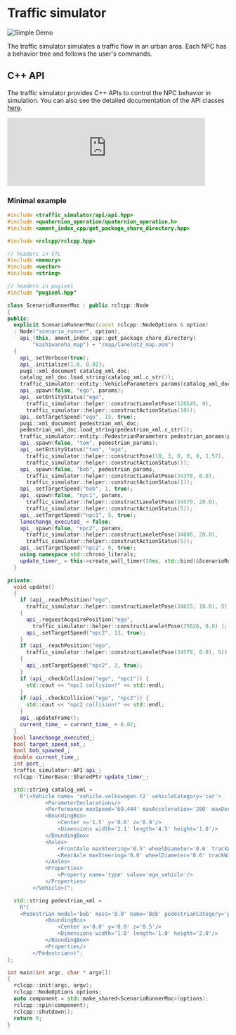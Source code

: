 # Traffic simulator

![Simple Demo](../image/simple_demo.png "traffic simulator")

The traffic simulator simulates a traffic flow in an urban area.
Each NPC has a behavior tree and follows the user's commands.

## C++ API

The traffic simulator provides C++ APIs to control the NPC behavior in simulation.
You can also see the detailed documentation of the API classes [here](https://tier4.github.io/scenario_simulator_v2-api-docs/classtraffic__simulator_1_1API.html).


<iframe 
  class="hatenablogcard" 
  style="width:100%;height:155px;max-width:450px;" 
  title="embree" 
  src="https://hatenablog-parts.com/embed?url=https://tier4.github.io/scenario_simulator_v2-api-docs/classtraffic__simulator_1_1API.html" 
  width="300" height="150" frameborder="0" scrolling="no">
</iframe>


### Minimal example

```c++
#include <traffic_simulator/api/api.hpp>
#include <quaternion_operation/quaternion_operation.h>
#include <ament_index_cpp/get_package_share_directory.hpp>

#include <rclcpp/rclcpp.hpp>

// headers in STL
#include <memory>
#include <vector>
#include <string>

// headers in pugixml
#include "pugixml.hpp"

class ScenarioRunnerMoc : public rclcpp::Node
{
public:
  explicit ScenarioRunnerMoc(const rclcpp::NodeOptions & option)
  : Node("scenario_runner", option),
    api_(this, ament_index_cpp::get_package_share_directory(
        "kashiwanoha_map") + "/map/lanelet2_map.osm")
  {
    api_.setVerbose(true);
    api_.initialize(1.0, 0.02);
    pugi::xml_document catalog_xml_doc;
    catalog_xml_doc.load_string(catalog_xml.c_str());
    traffic_simulator::entity::VehicleParameters params(catalog_xml_doc);
    api_.spawn(false, "ego", params);
    api_.setEntityStatus("ego",
      traffic_simulator::helper::constructLaneletPose(120545, 0),
      traffic_simulator::helper::constructActionStatus(10));
    api_.setTargetSpeed("ego", 15, true);
    pugi::xml_document pedestrian_xml_doc;
    pedestrian_xml_doc.load_string(pedestrian_xml.c_str());
    traffic_simulator::entity::PedestrianParameters pedestrian_params(pedestrian_xml_doc);
    api_.spawn(false, "tom", pedestrian_params);
    api_.setEntityStatus("tom", "ego",
      traffic_simulator::helper::constructPose(10, 3, 0, 0, 0, 1.57),
      traffic_simulator::helper::constructActionStatus());
    api_.spawn(false, "bob", pedestrian_params,
      traffic_simulator::helper::constructLaneletPose(34378, 0.0),
      traffic_simulator::helper::constructActionStatus(1));
    api_.setTargetSpeed("bob", 1, true);
    api_.spawn(false, "npc1", params,
      traffic_simulator::helper::constructLaneletPose(34579, 20.0),
      traffic_simulator::helper::constructActionStatus(5));
    api_.setTargetSpeed("npc1", 5, true);
    lanechange_executed_ = false;
    api_.spawn(false, "npc2", params,
      traffic_simulator::helper::constructLaneletPose(34606, 20.0),
      traffic_simulator::helper::constructActionStatus(5));
    api_.setTargetSpeed("npc2", 0, true);
    using namespace std::chrono_literals;
    update_timer_ = this->create_wall_timer(20ms, std::bind(&ScenarioRunnerMoc::update, this));
  }

private:
  void update()
  {
    if (api_.reachPosition("ego",
      traffic_simulator::helper::constructLaneletPose(34615, 10.0), 5))
    {
      api_.requestAcquirePosition("ego",
        traffic_simulator::helper::constructLaneletPose(35026, 0.0) );
      api_.setTargetSpeed("npc2", 13, true);
    }
    if (api_.reachPosition("ego",
      traffic_simulator::helper::constructLaneletPose(34579, 0.0), 5))
    {
      api_.setTargetSpeed("npc2", 3, true);
    }
    if (api_.checkCollision("ego", "npc1")) {
      std::cout << "npc1 collision!" << std::endl;
    }
    if (api_.checkCollision("ego", "npc2")) {
      std::cout << "npc2 collision!" << std::endl;
    }
    api_.updateFrame();
    current_time_ = current_time_ + 0.02;
  }
  bool lanechange_executed_;
  bool target_speed_set_;
  bool bob_spawned_;
  double current_time_;
  int port_;
  traffic_simulator::API api_;
  rclcpp::TimerBase::SharedPtr update_timer_;

  std::string catalog_xml =
    R"(<Vehicle name= 'vehicle.volkswagen.t2' vehicleCategory='car'>
            <ParameterDeclarations/>
            <Performance maxSpeed='69.444' maxAcceleration='200' maxDeceleration='10.0'/>
            <BoundingBox>
                <Center x='1.5' y='0.0' z='0.9'/>
                <Dimensions width='2.1' length='4.5' height='1.8'/>
            </BoundingBox>
            <Axles>
                <FrontAxle maxSteering='0.5' wheelDiameter='0.6' trackWidth='1.8' positionX='3.1' positionZ='0.3'/>
                <RearAxle maxSteering='0.0' wheelDiameter='0.6' trackWidth='1.8' positionX='0.0' positionZ='0.3'/>
            </Axles>
            <Properties>
                <Property name='type' value='ego_vehicle'/>
            </Properties>
        </Vehicle>)";

  std::string pedestrian_xml =
    R"(
    <Pedestrian model='bob' mass='0.0' name='Bob' pedestrianCategory='pedestrian'>
            <BoundingBox>
                <Center x='0.0' y='0.0' z='0.5'/>
                <Dimensions width='1.0' length='1.0' height='2.0'/>
            </BoundingBox>
            <Properties/>
        </Pedestrian>)";
};

int main(int argc, char * argv[])
{
  rclcpp::init(argc, argv);
  rclcpp::NodeOptions options;
  auto component = std::make_shared<ScenarioRunnerMoc>(options);
  rclcpp::spin(component);
  rclcpp::shutdown();
  return 0;
}
```
